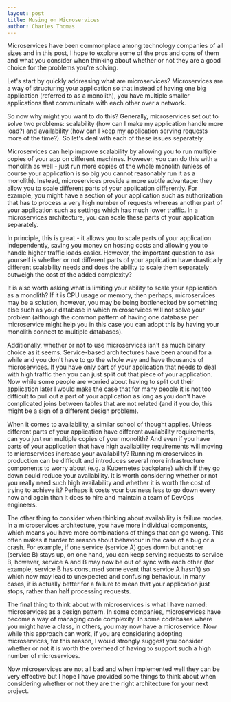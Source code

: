 ```yaml
---
layout: post
title: Musing on Microservices
author: Charles Thomas
---
```


Microservices have been commonplace among technology companies of all sizes and in this post, I hope to explore some of the pros and cons of them and what you consider when thinking about whether or not they are a good choice for the problems you're solving.

Let's start by quickly addressing what are microservices? Microservices are a way of structuring your application so that instead of having one big application (referred to as a monolith), you have multiple smaller applications that communicate with each other over a network.

So now why might you want to do this? Generally, microservices set out to solve two problems: scalability (how can I make my application handle more load?) and availability (how can I keep my application serving requests more of the time?). So let's deal with each of these issues separately.

Microservices can help improve scalability by allowing you to run multiple copies of your app on different machines. However, you can do this with a monolith as well - just run more copies of the whole monolith (unless of course your application is so big you cannot reasonably run it as a monolith). Instead, microservices provide a more subtle advantage: they allow you to scale different parts of your application differently. For example, you might have a section of your application such as authorization that has to process a very high number of requests whereas another part of your application such as settings which has much lower traffic. In a microservices architecture, you can scale these parts of your application separately.

In principle, this is great - it allows you to scale parts of your application independently, saving you money on hosting costs and allowing you to handle higher traffic loads easier. However, the important question to ask yourself is whether or not different parts of your application have drastically different scalability needs and does the ability to scale them separately outweigh the cost of the added complexity?

It is also worth asking what is limiting your ability to scale your application as a monolith? If it is CPU usage or memory, then perhaps, microservices may be a solution, however, you may be being bottlenecked by something else such as your database in which microservices will not solve your problem (although the common pattern of having one database per microservice might help you in this case you can adopt this by having your monolith connect to multiple databases).

Additionally, whether or not to use microservices isn't as much binary choice as it seems. Service-based architectures have been around for a while and you don't have to go the whole way and have thousands of microservices. If you have only part of your application that needs to deal with high traffic then you can just split out that piece of your application. Now while some people are worried about having to split out their application later I would make the case that for many people it is not too difficult to pull out a part of your application as long as you don't have complicated joins between tables that are not related (and if you do, this might be a sign of a different design problem).

When it comes to availability, a similar school of thought applies. Unless different parts of your application have different availability requirements, can you just run multiple copies of your monolith? And even if you have parts of your application that have high availability requirements will moving to microservices increase your availability? Running microservices in production can be difficult and introduces several more infrastructure components to worry about (e.g. a Kubernetes backplane) which if they go down could reduce your availability. It is worth considering whether or not you really need such high availability and whether it is worth the cost of trying to achieve it? Perhaps it costs your business less to go down every now and again than it does to hire and maintain a team of DevOps engineers.

The other thing to consider when thinking about availability is failure modes. In a microservices architecture, you have more individual components, which means you have more combinations of things that can go wrong. This often makes it harder to reason about behaviour in the case of a bug or a crash. For example, if one service (service A) goes down but another (service B) stays up, on one hand, you can keep serving requests to service B, however, service A and B may now be out of sync with each other (for example, service B has consumed some event that service A hasn't) so which now may lead to unexpected and confusing behaviour. In many cases, it is actually better for a failure to mean that your application just stops, rather than half processing requests.

The final thing to think about with microservices is what I have named: microservices as a design pattern. In some companies, microservices have become a way of managing code complexity. In some codebases where you might have a class, in others, you may now have a microservice. Now while this approach can work, if you are considering adopting microservices, for this reason, I would strongly suggest you consider whether or not it is worth the overhead of having to support such a high number of microservices.

Now microservices are not all bad and when implemented well they can be very effective but I hope I have provided some things to think about when considering whether or not they are the right architecture for your next project.
